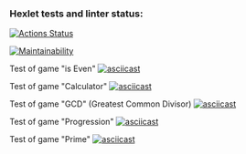 ### Hexlet tests and linter status:
[![Actions Status](https://github.com/paulvino/java-project-61/workflows/hexlet-check/badge.svg)](https://github.com/paulvino/java-project-61/actions)

[![Maintainability](https://api.codeclimate.com/v1/badges/b941d93cd6e0116f9d4e/maintainability)](https://codeclimate.com/github/paulvino/java-project-61/maintainability)

Test of game "is Even"
[![asciicast](https://asciinema.org/a/XU8otTBMjFGfWnlxveEiSTxaW.svg)](https://asciinema.org/a/XU8otTBMjFGfWnlxveEiSTxaW)

Test of game "Calculator"
[![asciicast](https://asciinema.org/a/6zaBflUh90Ki1qvyOFtFQXFgg.svg)](https://asciinema.org/a/6zaBflUh90Ki1qvyOFtFQXFgg)

Test of game "GCD" (Greatest Common Divisor)
[![asciicast](https://asciinema.org/a/zFQD3287nfZU2LxrSkTvHrx1i.svg)](https://asciinema.org/a/zFQD3287nfZU2LxrSkTvHrx1i)

Test of game "Progression"
[![asciicast](https://asciinema.org/a/c6aEN8f6n50DVx4OLLdBVckxz.svg)](https://asciinema.org/a/c6aEN8f6n50DVx4OLLdBVckxz)

Test of game "Prime"
[![asciicast](https://asciinema.org/a/tSFHzUwauldK3sKbRswSyVKXO.svg)](https://asciinema.org/a/tSFHzUwauldK3sKbRswSyVKXO)
